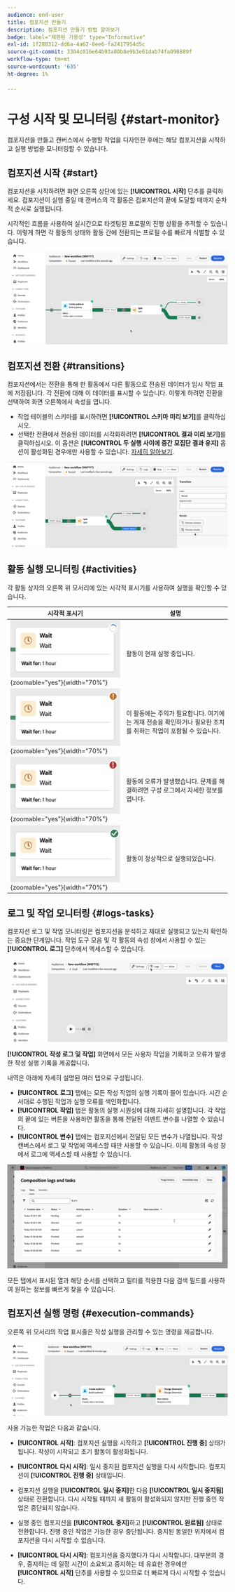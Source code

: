 ```yaml
---
audience: end-user
title: 컴포지션 만들기
description: 컴포지션 만들기 방법 알아보기
badge: label="제한된 가용성" type="Informative"
exl-id: 1f288312-dd6a-4a62-8ee6-fa2417954d5c
source-git-commit: 3384c816e64b93a80b8e9b3e61dab74fa098889f
workflow-type: tm+mt
source-wordcount: '635'
ht-degree: 1%

---
```


# 구성 시작 및 모니터링 {#start-monitor}

컴포지션을 만들고 캔버스에서 수행할 작업을 디자인한 후에는 해당 컴포지션을 시작하고 실행 방법을 모니터링할 수 있습니다.

## 컴포지션 시작 {#start}

컴포지션을 시작하려면 화면 오른쪽 상단에 있는 **[!UICONTROL 시작]** 단추를 클릭하세요. 컴포지션이 실행 중일 때 캔버스의 각 활동은 컴포지션의 끝에 도달할 때까지 순차적 순서로 실행됩니다.

시각적인 흐름을 사용하여 실시간으로 타겟팅된 프로필의 진행 상황을 추적할 수 있습니다. 이렇게 하면 각 활동의 상태와 활동 간에 전환되는 프로필 수를 빠르게 식별할 수 있습니다.

![](assets/composition-visual-flow.png)

## 컴포지션 전환 {#transitions}

컴포지션에서는 전환을 통해 한 활동에서 다른 활동으로 전송된 데이터가 임시 작업 표에 저장됩니다. 각 전환에 대해 이 데이터를 표시할 수 있습니다. 이렇게 하려면 전환을 선택하여 화면 오른쪽에서 속성을 엽니다.

* 작업 테이블의 스키마를 표시하려면 **[!UICONTROL 스키마 미리 보기]**&#x200B;를 클릭하십시오.
* 선택한 전환에서 전송된 데이터를 시각화하려면 **[!UICONTROL 결과 미리 보기]**&#x200B;를 클릭하십시오. 이 옵션은 **[!UICONTROL 두 실행 사이에 중간 모집단 결과 유지]** 옵션이 활성화된 경우에만 사용할 수 있습니다. [자세히 알아보기](create-composition.md#settings).

![](assets/transition-preview.png)

## 활동 실행 모니터링 {#activities}

각 활동 상자의 오른쪽 위 모서리에 있는 시각적 표시기를 사용하여 실행을 확인할 수 있습니다.

| 시각적 표시기 | 설명 |
|-----|------------|
| ![](assets/activity-status-pending.png){zoomable="yes"}{width="70%"} | 활동이 현재 실행 중입니다. |
| ![](assets/activity-status-orange.png){zoomable="yes"}{width="70%"} | 이 활동에는 주의가 필요합니다. 여기에는 게재 전송을 확인하거나 필요한 조치를 취하는 작업이 포함될 수 있습니다. |
| ![](assets/activity-status-red.png){zoomable="yes"}{width="70%"} | 활동에 오류가 발생했습니다. 문제를 해결하려면 구성 로그에서 자세한 정보를 엽니다. |
| ![](assets/activity-status-green.png){zoomable="yes"}{width="70%"} | 활동이 정상적으로 실행되었습니다. |

## 로그 및 작업 모니터링 {#logs-tasks}

컴포지션 로그 및 작업 모니터링은 컴포지션을 분석하고 제대로 실행되고 있는지 확인하는 중요한 단계입니다. 작업 도구 모음 및 각 활동의 속성 창에서 사용할 수 있는 **[!UICONTROL 로그]** 단추에서 액세스할 수 있습니다.

![](assets/logs-button.png)

**[!UICONTROL 작성 로그 및 작업]** 화면에서 모든 사용자 작업을 기록하고 오류가 발생한 작성 실행 기록을 제공합니다.

<!-- à confirmer, pas trouvé dans les options = The workflow history is saved for the duration specified in the workflow execution options. During this duration, all the messages are therefore saved, even after a restart. If you do not want to save the messages from a previous execution, you have to purge the history by clicking the ![](assets/delete_darkgrey-24px.png) button.-->

내역은 아래에 자세히 설명된 여러 탭으로 구성됩니다.

* **[!UICONTROL 로그]** 탭에는 모든 작성 작업의 실행 기록이 들어 있습니다. 시간 순서대로 수행된 작업과 실행 오류를 색인화합니다.
* **[!UICONTROL 작업]** 탭은 활동의 실행 시퀀싱에 대해 자세히 설명합니다. 각 작업의 끝에 있는 버튼을 사용하면 활동을 통해 전달된 이벤트 변수를 나열할 수 있습니다.
* **[!UICONTROL 변수]** 탭에는 컴포지션에서 전달된 모든 변수가 나열됩니다. 작성 캔버스에서 로그 및 작업에 액세스할 때만 사용할 수 있습니다. 이제 활동의 속성 창에서 로그에 액세스할 때 사용할 수 있습니다.  <!-- à confirmer-->

![](assets/logs-tasks.png)

모든 탭에서 표시된 열과 해당 순서를 선택하고 필터를 적용한 다음 검색 필드를 사용하여 원하는 정보를 빠르게 찾을 수 있습니다.

## 컴포지션 실행 명령 {#execution-commands}

오른쪽 위 모서리의 작업 표시줄은 작성 실행을 관리할 수 있는 명령을 제공합니다.

![](assets/execution-actions.png)

사용 가능한 작업은 다음과 같습니다.

* **[!UICONTROL 시작]**: 컴포지션 실행을 시작하고 **[!UICONTROL 진행 중]** 상태가 됩니다. 작성이 시작되고 초기 활동이 활성화됩니다.

* **[!UICONTROL 다시 시작]**: 일시 중지된 컴포지션 실행을 다시 시작합니다. 컴포지션이 **[!UICONTROL 진행 중]** 상태입니다.

* 컴포지션 실행을 **[!UICONTROL 일시 중지]**&#x200B;한 다음 **[!UICONTROL 일시 중지됨]** 상태로 전환합니다. 다시 시작될 때까지 새 활동이 활성화되지 않지만 진행 중인 작업은 중단되지 않습니다.

* 실행 중인 컴포지션을 **[!UICONTROL 중지]**&#x200B;하고 **[!UICONTROL 완료됨]** 상태로 전환합니다. 진행 중인 작업은 가능한 경우 중단됩니다. 중지된 동일한 위치에서 컴포지션을 다시 시작할 수 없습니다.

* **[!UICONTROL 다시 시작]**: 컴포지션을 중지했다가 다시 시작합니다. 대부분의 경우, 중지하는 데 일정 시간이 소요되고 중지하는 데 유효한 경우에만 **[!UICONTROL 시작]** 단추를 사용할 수 있으므로 더 빠르게 다시 시작할 수 있습니다.
